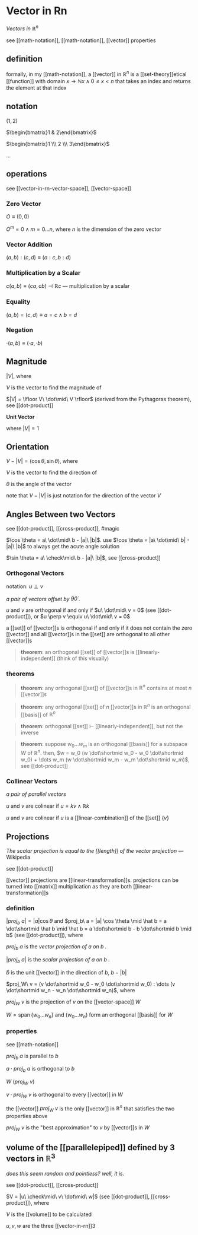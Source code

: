 # Vector in Rn

_Vectors in $\mathbb R^n$_

see [[math-notation]], [[math-notation]], [[vector]] properties

## definition

formally, in my [[math-notation]], a [[vector]] in $\mathbb R^n$ is a [[set-theory]]etical [[function]] with domain $x \rightarrow \mathbb N x \land 0 \le x < n$ that takes an index and returns the element at that index

## notation

$(1, 2)$

$\begin{bmatrix}1 & 2\end{bmatrix}$

$\begin{bmatrix}1 \\\  2 \\\  3\end{bmatrix}$

$\dots$

## operations

see [[vector-in-rn-vector-space]], [[vector-space]]

### Zero Vector

$O \equiv (0, 0)$

$O^m = 0 \land m = 0 \dots n$, where $n$ is the dimension of the zero vector

### Vector Addition

$(a, b) : (c, d) \equiv (a : c, b : d)$

### Multiplication by a Scalar

$c(a, b) \equiv (ca, cb) \dashv \mathbb R c$ &mdash; multiplication by a scalar

### Equality

$(a, b) = (c, d) \equiv a = c \land b = d$

### Negation

$\cdot(a, b) \equiv (\cdot a, \cdot b)$

## Magnitude

$|V|$, where

$V$ is the vector to find the magnitude of

$|V| = \lfloor V\ \dot\mid\ V \rfloor$ (derived from the Pythagoras theorem), see [[dot-product]]

**Unit Vector**

where $|V| = 1$

## Orientation

$V - |V| = (\cos \theta, \sin \theta)$, where

$V$ is the vector to find the direction of

$\theta$ is the angle of the vector

note that $V - |V|$ is just notation for the direction of the vector $V$

## Angles Between two Vectors

see [[dot-product]], [[cross-product]], #magic

$\cos \theta = a\ \dot\mid\ b - |a|\ |b|$. use $\cos \theta = |a\ \dot\mid\ b| - |a|\ |b|$ to always get the acute angle solution

$\sin \theta = a\ \check\mid\ b - |a|\ |b|$, see [[cross-product]]

### Orthogonal Vectors

notation: $u \perp v$

_a pair of vectors offset by $90^\cdot$._

$u$ and $v$ are orthogonal if and only if $u\ \dot\mid\ v = 0$ (see [[dot-product]]), or $u \perp v \equiv u\ \dot\mid\ v = 0$

a [[set]] of [[vector]]s is orthogonal if and only if it does not contain the zero [[vector]] and all [[vector]]s in the [[set]] are orthogonal to all other [[vector]]s

> **theorem**: an orthogonal [[set]] of [[vector]]s is [[linearly-independent]] (think of this visually)

### theorems

> **theorem**: any orthogonal [[set]] of [[vector]]s in $\mathbb R^n$ contains at most $n$ [[vector]]s

> **theorem**: any orthogonal [[set]] of $n$ [[vector]]s in $\mathbb R^n$ is an orthogonal [[basis]] of $\mathbb R^n$

> **theorem**: orthogonal [[set]] $\vdash$ [[linearly-independent]], but not the inverse

> **theorem**: suppose $w_0 \dots w_m$ is an orthogonal [[basis]] for a subspace $W$ of $\mathbb R^n$. then, $w = w_0 (w \dot\shortmid w_0 - w_0 \dot\shortmid w_0) + \dots w_m (w \dot\shortmid w_m - w_m \dot\shortmid w_m)$, see [[dot-product]]

### Collinear Vectors

_a pair of parallel vectors_

$u$ and $v$ are colinear if $u = kv \land \mathbb R k$

$u$ and $v$ are colinear if $u$ is a [[linear-combination]] of the [[set]] $\lbrace v \rbrace$

## Projections

_The scalar projection is equal to the [[length]] of the vector projection_ &mdash; Wikipedia

see [[dot-product]]

[[vector]] projections are [[linear-transformation]]s. projections can be turned into [[matrix]] multiplication as they are both [[linear-transformation]]s

### definition

$|proj_b\ a| = |a| \cos \theta$ and $proj_b\ a = |a| \cos \theta \mid \hat b = a \dot\shortmid \hat b \mid \hat b = a \dot\shortmid b - b \dot\shortmid b \mid b$ (see [[dot-product]]), where

$proj_b\ a$ is the _vector projection of $a$ on $b$ ._

$|proj_b\ a|$ is the _scalar projection of $a$ on $b$ ._

$\hat b$ is the unit [[vector]] in the direction of $b$, $b - |b|$

$proj_W\ v = (v \dot\shortmid w_0 - w_0 \dot\shortmid w_0) : \dots (v \dot\shortmid w_n - w_n \dot\shortmid w_n)$, where

$proj_W\ v$ is the projection of $v$ on the [[vector-space]] $W$

$W = \operatorname{span} \lbrace w_0 \dots w_n \rbrace$ and $(w_0 \dots w_n)$ form an orthogonal [[basis]] for $W$

### properties

see [[math-notation]]

$proj_b\ a$ is parallel to $b$

$a \cdot proj_b\ a$ is orthogonal to $b$

$W\ (proj_W\ v)$

$v \cdot proj_W\ v$ is orthogonal to every [[vector]] in $W$

the [[vector]] $proj_W\ v$ is the only [[vector]] in $\mathbb R^n$ that satisfies the two properties above

$proj_W\ v$ is the "best approximation" to $v$ by [[vector]]s in $W$

## volume of the [[parallelepiped]] defined by 3 vectors in $\mathbb R^3$

_does this seem random and pointless? well, it is._

see [[dot-product]], [[cross-product]]

$V = |u\ \check\mid\ v\ \dot\mid\ w|$ (see [[dot-product]], [[cross-product]]), where

$V$ is the [[volume]] to be calculated

$u, v, w$ are the three [[vector-in-rn]]3
